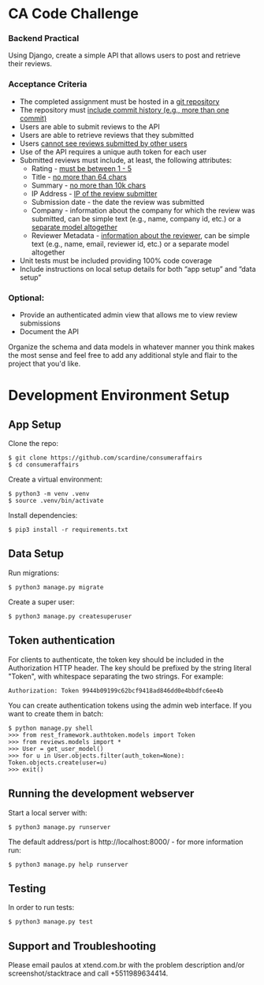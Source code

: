 # CA Code Challenge

### Backend Practical

Using Django, create a simple API that allows users to post and retrieve their reviews.

### Acceptance Criteria

*   The completed assignment must be hosted in a [git repository](https://github.com/scardine/consumeraffairs)
*   The repository must [include commit history (e.g., more than one commit)](https://github.com/scardine/consumeraffairs/commits/master)
*   Users are able to submit reviews to the API
*   Users are able to retrieve reviews that they submitted
*   Users [cannot see reviews submitted by other users](https://github.com/scardine/consumeraffairs/blob/master/reviews/views.py#L15)
*   Use of the API requires a unique auth token for each user
*   Submitted reviews must include, at least, the following attributes:
    *   Rating - [must be between 1 - 5](https://github.com/scardine/consumeraffairs/blob/master/reviews/models.py#L11)
    *   Title - [no more than 64 chars](https://github.com/scardine/consumeraffairs/blob/master/reviews/models.py#L17)
    *   Summary - [no more than 10k chars](https://github.com/scardine/consumeraffairs/blob/master/reviews/models.py#L18)
    *   IP Address - [IP of the review submitter](https://github.com/scardine/consumeraffairs/blob/master/reviews/views.py#L27)
    *   Submission date - the date the review was submitted
    *   Company - information about the company for which the review was submitted, can be simple text (e.g., name, company id, etc.) or a [separate model altogether](https://github.com/scardine/consumeraffairs/blob/master/reviews/models.py#L6)
    *   Reviewer Metadata - [information about the reviewer](https://github.com/scardine/consumeraffairs/blob/master/reviews/views.py#L27), can be simple text (e.g., name, email, reviewer id, etc.) or a separate model altogether
*   Unit tests must be included providing 100% code coverage
*   Include instructions on local setup details for both “app setup” and “data setup”

### Optional:

*   Provide an authenticated admin view that allows me to view review submissions
*   Document the API

Organize the schema and data models in whatever manner you think makes the most sense and feel free to add any additional style and flair to the project that you'd like.

# Development Environment Setup

## App Setup

Clone the repo:

    $ git clone https://github.com/scardine/consumeraffairs
    $ cd consumeraffairs
    
Create a virtual environment:

    $ python3 -m venv .venv
    $ source .venv/bin/activate
    
Install dependencies:

    $ pip3 install -r requirements.txt

## Data Setup

Run migrations:

    $ python3 manage.py migrate
    
Create a super user:

    $ python3 manage.py createsuperuser
    
## Token authentication
    
For clients to authenticate, the token key should be included in the 
Authorization HTTP header. The key should be prefixed by the string literal "Token", 
with whitespace separating the two strings. For example:

    Authorization: Token 9944b09199c62bcf9418ad846dd0e4bbdfc6ee4b    

You can create authentication tokens using the admin web interface. If
you want to create them in batch:

    $ python manage.py shell
    >>> from rest_framework.authtoken.models import Token
    >>> from reviews.models import *
    >>> User = get_user_model()
    >>> for u in User.objects.filter(auth_token=None): Token.objects.create(user=u)
    >>> exit()
    
## Running the development webserver

Start a local server with:

    $ python3 manage.py runserver
    
The default address/port is http://localhost:8000/ - for more information
run:

    $ python3 manage.py help runserver
    
## Testing

In order to run tests:

    $ python3 manage.py test
    
    
## Support and Troubleshooting

Please email paulos at xtend.com.br with the problem description and/or 
screenshot/stacktrace and call +5511989634414.
 

